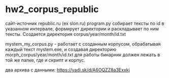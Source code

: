 # hw2_corpus_republic

сайт-источник republic.ru (ex slon.ru)
program.py собирает тексты по id в указанном интервале, формирует директории и раскладывает по ним тексты.
Создается директория corpus/year/month/id.txt

mystem_my_corpus.py - работает с созданным корпусом, обрабатывая каждый текст mystem.exe, и создавая директорию
morph_corpus/year/month/id.txt
для работы бинарник должен лежать в той же папке, где и скрипт и корпус.

два архива с данными: https://yadi.sk/d/A6OQZZ8a3Exxkj
